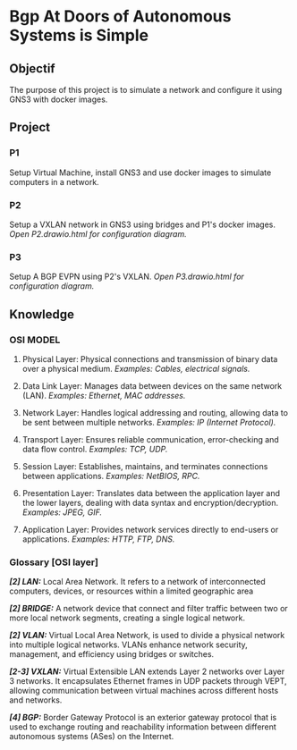 # Bgp At Doors of Autonomous Systems is Simple

## Objectif

The purpose of this project is to simulate a network and configure it using GNS3 with docker images.

## Project

### P1

Setup Virtual Machine, install GNS3 and use docker images to simulate computers in a network.

### P2

Setup a VXLAN network in GNS3 using bridges and P1's docker images.
*Open P2.drawio.html for configuration diagram.*

### P3

Setup A BGP EVPN using P2's VXLAN.
*Open P3.drawio.html for configuration diagram.* 

## Knowledge

### OSI MODEL

1. Physical Layer: Physical connections and transmission of binary data over a physical medium. *Examples: Cables, electrical signals.*

2. Data Link Layer: Manages data between devices on the same network (LAN). *Examples: Ethernet, MAC addresses.*

3. Network Layer: Handles logical addressing and routing, allowing data to be sent between multiple networks. *Examples: IP (Internet Protocol).*

4. Transport Layer: Ensures reliable communication, error-checking and data flow control. *Examples: TCP, UDP.*

5. Session Layer: Establishes, maintains, and terminates connections between applications. *Examples: NetBIOS, RPC.*

6. Presentation Layer: Translates data between the application layer and the lower layers, dealing with data syntax and encryption/decryption. *Examples: JPEG, GIF.*

7. Application Layer: Provides network services directly to end-users or applications. *Examples: HTTP, FTP, DNS.*

### Glossary [OSI layer]

***[2] LAN:*** Local Area Network. It refers to a network of interconnected computers, devices, or resources within a limited geographic area

***[2] BRIDGE:*** A network device that connect and filter traffic between two or more local network segments, creating a single logical network.

***[2] VLAN:*** Virtual Local Area Network, is used to divide a physical network into multiple logical networks. VLANs enhance network security, management, and efficiency using bridges or switches.

***[2-3] VXLAN:*** Virtual Extensible LAN extends Layer 2 networks over Layer 3 networks. It encapsulates Ethernet frames in UDP packets through VEPT, allowing communication between virtual machines across different hosts and networks.

***[4] BGP:*** Border Gateway Protocol is an exterior gateway protocol that is used to exchange routing and reachability information between different autonomous systems (ASes) on the Internet.
